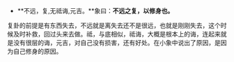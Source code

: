 - **不远，复,无祗诲,元吉。**象曰：**不远之复，以修身也。**

复卦的前提是有东西失去，不远就是离失去还不是很远，也就是刚刚失去，这个时候及时补救，回过头来去做。祗，与底相似，祗诲，大概是根本上的诲，连起来就是没有很层的诲，元吉，对自己没有损害，还有好处。在小象中说出了原因，是因为自己修身的原因。
